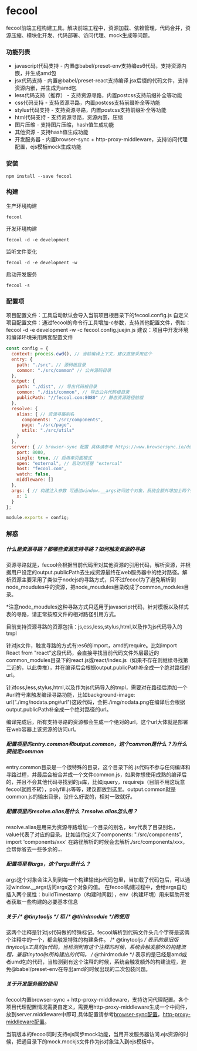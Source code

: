 # fecool

fecool前端工程构建工具。解决前端工程中，资源加载、依赖管理，代码合并，资源压缩、模块化开发、代码部署、访问代理、mock生成等问题。

### 功能列表

* javascript代码支持   -  内置@babel/preset-env支持编es6代码，支持资源内嵌，并生成amd包
* jsx代码支持          -  内置@babel/preset-react支持编译.jsx后缀的代码文件，支持资源内嵌，并生成为amd包
* less代码支持（推荐） -  支持资源寻路，内置postcss支持前缀补全等功能
* css代码支持          -  支持资源寻路，内置postcss支持前缀补全等功能
* stylus代码支持       -  支持资源寻路，内置postcss支持前缀补全等功能
* html代码支持         -  支持资源寻路，资源内嵌，压缩
* 图片压缩             -  支持图片压缩，hash值生成功能
* 其他资源             -  支持hash值生成功能
* 开发服务器           -  内置browser-sync + http-proxy-middleware，支持访问代理配置，ejs模板mock生成功能

### 安装

```shell
npm install --save fecool
```

### 构建

生产环境构建

```shell
fecool
```

开发环境构建

```shell
fecool -d -e development
```

监听文件变化

```shell
fecool -d -e development -w
```

启动开发服务

```shell
fecool -s
```

### 配置项

项目配置文件：工具启动默认会导入当前项目根目录下的fecool.config.js
自定义项目配置文件：通过fecool的命令行工具增加-c参数，支持其他配置文件，例如：fecool -d -e development -w -c fecool.config.juejin.js
建议：项目中开发环境和编译环境采用两套配置文件

```javascript
const config = {
  context: process.cwd(), // 当前编译上下文，建议直接采用这个
  entry: {
    path: "./src", // 源码根目录
    common: "./src/common" // 公共源码目录
  },
  output: {
    path: "./dist", // 导出代码根目录
    common: "./dist/common", // 导出公共代码根目录
    publicPath: "//fecool.com:8080" // 静态资源路径前缀
  },
  resolve: {
    alias: { // 资源寻路别名
      components: "./src/components", 
      page: "./src/page",
      utils: "./src/utils"
    }
  },
  server: { // browser-sync 配置 具体请参考 https://www.browsersync.io/docs/options
    port: 8080,
    single: true, // 启用单页面模式
    open: "external", // 启动浏览器 "external"
    host: "fecool.com",
    watch: false,
    middleware: []
  },
  args: { // 构建注入参数 可通过window.__args访问这个对象，系统会额外增加上两个属性buildTimestamp（构建时间戳），env（构建环境）
    x: 1
  }
};

module.exports = config;
```

### 解惑

##### 什么是资源寻路？都哪些资源支持寻路？如何触发资源的寻路

资源寻路就是，fecool会根据当前代码里对其他资源的引用代码，解析资源，并根据用户设定的output.publicPath去生成资源最终在web服务器中的绝对路径。解析资源主要采用了类似于nodejs的寻路方式，只不过fecool为了避免解析到node_moudules中的资源，把node_moudules目录改成了common_modules目录。

*注意node_moudules这种寻路方式只适用于javascript代码，针对模板以及样式表的寻路，请正常按照文件的相对路径引用方式。

目前支持资源寻路的资源包括：js,css,less,stylus,html,以及作为js代码导入的tmpl

针对js文件，触发寻路的方式有:es6的import，amd的require。比如import React from "react"这段代码，会直接寻找当前代码文件外层最近的common_modules目录下的react.js或react/index.js（如果不存在则继续寻找第二近的，以此类推），并在编译后会根据output.publicPath补全成一个绝对路径的url。

针对css,less,stylus,html,以及作为js代码导入的tmpl，需要对在路径后添加一个#url符号来触发编译寻路功能，比如background-image: url("./img/nodata.png#url")这段代码，会把./img/nodata.png在编译后会根据output.publicPath补全成一个绝对路径的url。

编译完成后，所有支持寻路的资源都会生成一个绝对的url，这个url大体就是部署在web容器上该资源的访问url。


##### 配置项里的entry.common和output.common，这个common是什么？为什么要指定common

entry.common目录是一个很特殊的目录，这个目录下的.js代码不参与任何编译和寻路过程，并最后会被合并成一个文件common.js，如果你想使用成熟的编译后的，并且不会其他代码寻找到的js库，比如jquery，requirejs（目前不用这玩意fecool就跑不转），polyfill.js等等，建议都放到这里。output.common就是common.js的输出目录，没什么好说的，相对一致就好。

##### 配置项里的resolve.alias是什么？resolve.alias怎么用？

resolve.alias是用来为资源寻路增加一个目录的别名，key代表了目录别名，value代表了对应的目录。比如当你定义了components: "./src/components", import 'components/xxx' 在路径解析的时候会去解析./src/components/xxx，会帮你省去一些多余的...

##### 配置项里有args，这个args是什么？

args这个对象会注入到到每一个构建输出js代码包里，当加载了代码包后，可以通过window.__args访问args这个对象的值。
在fecool构建过程中，会给args自动插入两个属性：buildTimestamp（构建时间戳），env（构建环境）用来帮助开发者获取一些构建的必要基本信息

##### 关于 /\* \@tinytooljs \*\/ 和 \/\* \@thirdmodule \*\/的使用

这两个注释是针对js代码做的特殊标记。fecool解析到代码文件头几个字符是这俩个注释中的一个，都会触发特殊的构建条件。
/* @tinytooljs */ 表示的是旧版tinytooljs工具的js代码，当检测到有这个注释的时候，系统会触发额外的构建流程，兼容tinytooljs所构建出的代码。
/* @thirdmodule */ 表示的是已经是amd或者umd包的代码，当检测到有这个注释的时候，系统会触发额外的构建流程，避免@babel/preset-env在导出amd的时候出现的二次包装问题。

##### 关于开发服务器的使用

fecool内置browser-sync + http-proxy-middleware，支持访问代理配置。各个项目代理配置情况需要自定义，需要用http-proxy-middleware生成一个中间件，放到server.middleware中即可,具体配置请参考[browser-sync配置](https://www.browsersync.io/docs/optionsd)，[http-proxy-middleware配置](https://github.com/chimurai/http-proxy-middleware)。

当前版本的fecool同时支持ejs同步mock功能，当用开发服务器访问.ejs资源的时候，把通目录下的mock.mockjs文件作为js对象注入到ejs模板中。

